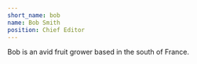 ```yaml
---
short_name: bob
name: Bob Smith
position: Chief Editor
---
```

Bob is an avid fruit grower based in the south of France.